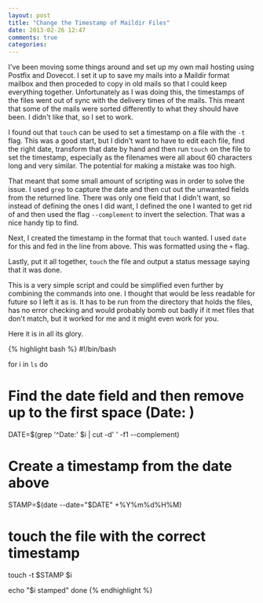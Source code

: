 ```yaml
---
layout: post
title: "Change the Timestamp of Maildir Files"
date: 2013-02-26 12:47
comments: true
categories: 
---
```

I've been moving some things around and set up my own mail hosting using Postfix and 
Dovecot. I set it up to save my mails into a Maildir format mailbox and then
proceded to copy in old mails so that I could keep everything together. Unfortunately
as I was doing this, the timestamps of the files went out of sync with the delivery
times of the mails. This meant that some of the mails were sorted differently to
what they should have been. I didn't like that, so I set to work.

I found out that `touch` can be used to set a timestamp on a file with the `-t` flag.
This was a good start, but I didn't want to have to edit each file, find the right
date, transform that date by hand and then run `touch` on the file to set the timestamp,
especially as the filenames were all about 60 characters long and very similar. The
potential for making a mistake was too high.

That meant that some small amount of scripting was in order to solve the issue. I
used `grep` to capture the date and then cut out the unwanted fields from the returned
line. There was only one field that I didn't want, so instead of defining the ones I
did want, I defined the one I wanted to get rid of and then used the flag `--complement`
to invert the selection. That was a nice handy tip to find.

Next, I created the timestamp in the format that `touch` wanted. I used `date` for this
and fed in the line from above. This was formatted using the `+` flag.

Lastly, put it all together, `touch` the file and output a status message saying that
it was done.

This is a very simple script and could be simplified even further by combining the
commands into one. I thought that would be less readable for future so I left it as is.
It has to be run from the directory that holds the files, has no error checking and 
would probably bomb out badly if it met files that don't match, but it worked for me
and it might even work for you.

Here it is in all its glory.

{% highlight bash %}
#!/bin/bash

for i in `ls`
do
  # Find the date field and then remove up to the first space (Date: )
  DATE=$(grep '^Date:' $i | cut -d' ' -f1 --complement)

  # Create a timestamp from the date above
  STAMP=$(date --date="$DATE" +%Y%m%d%H%M)

  # touch the file with the correct timestamp
  touch -t $STAMP $i

  echo "$i stamped"
done
{% endhighlight %}
